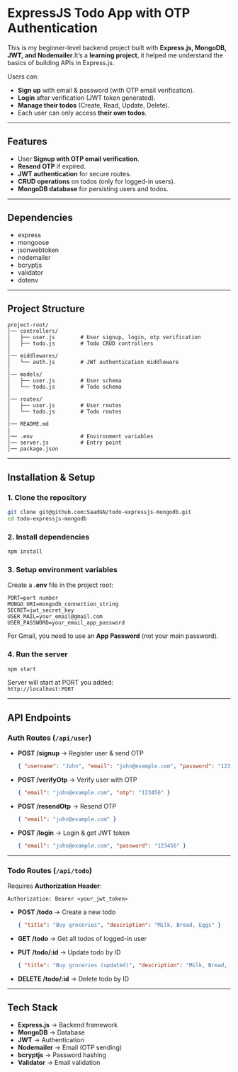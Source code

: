 # ExpressJS Todo App with OTP Authentication  

This is my beginner-level backend project built with **Express.js, MongoDB, JWT, and Nodemailer**.It’s a **learning project**, it helped me understand the basics of building APIs in Express.js.

Users can:  
- **Sign up** with email & password (with OTP email verification).  
- **Login** after verification (JWT token generated).  
- **Manage their todos** (Create, Read, Update, Delete).  
- Each user can only access **their own todos**.  

---

## Features
- User **Signup with OTP email verification**.  
- **Resend OTP** if expired.  
- **JWT authentication** for secure routes.  
- **CRUD operations** on todos (only for logged-in users).  
- **MongoDB database** for persisting users and todos.  

---

## Dependencies
- express  
- mongoose  
- jsonwebtoken  
- nodemailer  
- bcryptjs  
- validator  
- dotenv  

---

## Project Structure
```
project-root/
│── controllers/
│   ├── user.js        # User signup, login, otp verification
│   ├── todo.js        # Todo CRUD controllers
│
│── middlewares/
│   └── auth.js        # JWT authentication middleware
│
│── models/
│   ├── user.js        # User schema
│   └── todo.js        # Todo schema
│
│── routes/
│   ├── user.js        # User routes
│   └── todo.js        # Todo routes
│
|── README.md
|
│── .env               # Environment variables
│── server.js          # Entry point
│── package.json
```

---

## Installation & Setup

### 1. Clone the repository
```bash
git clone git@github.com:SaadGN/todo-expressjs-mongodb.git
cd todo-expressjs-mongodb
```

### 2. Install dependencies
```bash
npm install
```

### 3. Setup environment variables  
Create a **.env** file in the project root:
```env
PORT=port number
MONGO_URI=mongodb_connection_string
SECRET=jwt_secret_key
USER_MAIL=your_email@gmail.com
USER_PASSWORD=your_email_app_password
```

For Gmail, you need to use an **App Password** (not your main password).  

### 4. Run the server
```bash
npm start
```
Server will start at PORT you added:  
`http://localhost:PORT`

---

## API Endpoints  

### **Auth Routes** (`/api/user`)
- **POST /signup** → Register user & send OTP  
  ```json
  { "username": "John", "email": "john@example.com", "password": "123456" }
  ```
- **POST /verifyOtp** → Verify user with OTP  
  ```json
  { "email": "john@example.com", "otp": "123456" }
  ```
- **POST /resendOtp** → Resend OTP  
  ```json
  { "email": "john@example.com" }
  ```
- **POST /login** → Login & get JWT token  
  ```json
  { "email": "john@example.com", "password": "123456" }
  ```

---

### **Todo Routes** (`/api/todo`)
Requires **Authorization Header**:  
```
Authorization: Bearer <your_jwt_token>
```

- **POST /todo** → Create a new todo  
  ```json
  { "title": "Buy groceries", "description": "Milk, Bread, Eggs" }
  ```

- **GET /todo** → Get all todos of logged-in user  

- **PUT /todo/:id** → Update todo by ID  
  ```json
  { "title": "Buy groceries (updated)", "description": "Milk, Bread, Eggs, Butter" }
  ```

- **DELETE /todo/:id** → Delete todo by ID  

---

## Tech Stack
- **Express.js** → Backend framework  
- **MongoDB** → Database  
- **JWT** → Authentication  
- **Nodemailer** → Email (OTP sending)  
- **bcryptjs** → Password hashing  
- **Validator** → Email validation  




